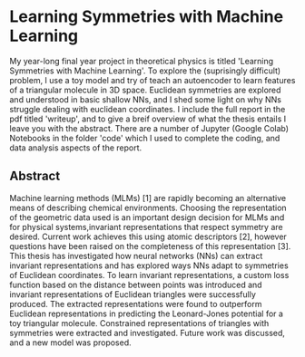# Learning Symmetries with Machine Learning
My year-long final year project in theoretical physics is titled 'Learning Symmetries with Machine Learning'. To explore the (suprisingly difficult) problem, I use a toy model and try of teach an autoencoder to learn features of a triangular molecule in 3D space. Euclidean symmetries are explored and understood in basic shallow NNs, and I shed some light on why NNs struggle dealing with euclidean coordinates. I include the full report in the pdf titled 'writeup', and to give a breif overview of what the thesis entails I leave you with the abstract. There are a number of Jupyter (Google Colab) Notebooks in the folder 'code' which I used to complete the coding, and data analysis aspects of the report.


## Abstract
Machine learning methods (MLMs) [1] are rapidly becoming an alternative means of describing chemical environments. Choosing the representation of the geometric data used is an important design decision for MLMs and for physical systems,invariant representations that respect symmetry are desired. Current work achieves this using atomic descriptors [2], however questions have been raised on the completeness of this representation [3]. This thesis has investigated how neural networks (NNs) can extract invariant representations and has explored ways NNs adapt to symmetries of Euclidean coordinates. To learn invariant representations, a custom loss function based on the distance between points was introduced and invariant representations of Euclidean triangles were successfully produced. The extracted representations were found to outperform Euclidean representations in predicting the Leonard-Jones potential for a toy triangular molecule. Constrained representations of triangles with symmetries were extracted and investigated. Future work was discussed, and a new model was proposed.

